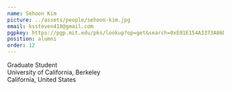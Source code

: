 ```yaml
---
name: Sehoon Kim
picture: ../assets/people/sehoon-kim.jpg
email: kssteven418@gmail.com
pgpkey: https://pgp.mit.edu/pks/lookup?op=get&search=0xE01E154A3373A86D
position: alumni
order: 12
---
```

Graduate Student<br>
University of California, Berkeley<br>
California, United States<br>
